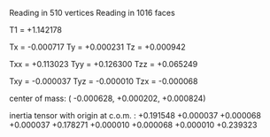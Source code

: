 Reading in 510 vertices
Reading in 1016 faces

T1 =              +1.142178

Tx =              -0.000717
Ty =              +0.000231
Tz =              +0.000942

Txx =             +0.113023
Tyy =             +0.126300
Tzz =             +0.065249

Txy =             -0.000037
Tyz =             -0.000010
Tzx =             -0.000068

center of mass:  (   -0.000628,   +0.000202,   +0.000824)

inertia tensor with origin at c.o.m. :
      +0.191548        +0.000037        +0.000068
      +0.000037        +0.178271        +0.000010
      +0.000068        +0.000010        +0.239323